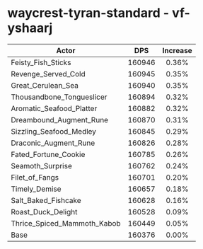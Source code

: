 # waycrest-tyran-standard - vf-yshaarj
| Actor | DPS | Increase |
|---|:---:|:---:|
|Feisty_Fish_Sticks|160946|0.36%|
|Revenge_Served_Cold|160945|0.35%|
|Great_Cerulean_Sea|160940|0.35%|
|Thousandbone_Tongueslicer|160894|0.32%|
|Aromatic_Seafood_Platter|160882|0.32%|
|Dreambound_Augment_Rune|160870|0.31%|
|Sizzling_Seafood_Medley|160845|0.29%|
|Draconic_Augment_Rune|160826|0.28%|
|Fated_Fortune_Cookie|160785|0.26%|
|Seamoth_Surprise|160762|0.24%|
|Filet_of_Fangs|160701|0.20%|
|Timely_Demise|160657|0.18%|
|Salt_Baked_Fishcake|160628|0.16%|
|Roast_Duck_Delight|160528|0.09%|
|Thrice_Spiced_Mammoth_Kabob|160449|0.05%|
|Base|160376|0.00%|
